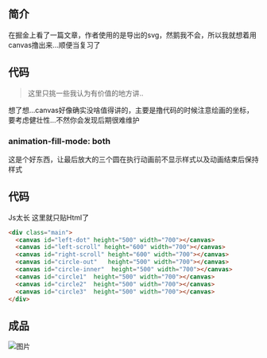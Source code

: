## 简介
在掘金上看了一篇文章，作者使用的是导出的svg，然鹅我不会，所以我就想着用canvas撸出来...顺便当复习了

## 代码
> 这里只挑一些我认为有价值的地方讲..

想了想...canvas好像确实没啥值得讲的，主要是撸代码的时候注意绘画的坐标，要考虑健壮性...不然你会发现后期很难维护

### animation-fill-mode: both
这是个好东西，让最后放大的三个圆在执行动画前不显示样式以及动画结束后保持样式

## 代码
Js太长 这里就只贴Html了
```Html
<div class="main">
  <canvas id="left-dot" height="500" width="700"></canvas>
  <canvas id="left-scroll" height="600" width="700"></canvas>
  <canvas id="right-scroll" height="600" width="700"></canvas>
  <canvas id="circle-out"   height="500" width="700"></canvas>
  <canvas id="circle-inner"  height="500" width="700"></canvas>
  <canvas id="circle1"  height="500" width="700"></canvas>
  <canvas id="circle2"  height="500" width="700"></canvas>
  <canvas id="circle3"  height="500" width="700"></canvas>
</div>
```
## 成品
![图片](http://p5sf6v0wz.bkt.clouddn.com/Jietu20180326-194622.gif)

